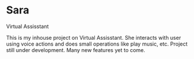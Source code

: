 # Sara
Virtual Assisstant

 This is my inhouse project on Virtual Assisstant. She interacts with user using voice actions and does small operations like play music, etc. Project still under development. Many new features yet to come.
